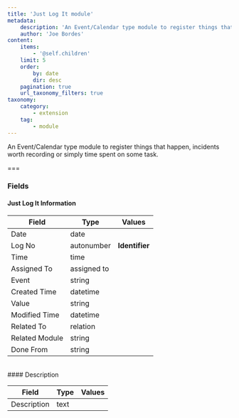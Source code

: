 ```yaml
---
title: 'Just Log It module'
metadata:
    description: 'An Event/Calendar type module to register things that happen, incidents worth recording or simply time spent on some task.'
    author: 'Joe Bordes'
content:
    items:
        - '@self.children'
    limit: 5
    order:
        by: date
        dir: desc
    pagination: true
    url_taxonomy_filters: true
taxonomy:
    category:
        - extension
    tag:
        - module
---
```


An Event/Calendar type module to register things that happen, incidents worth recording or simply time spent on some task.

===

### Fields

#### Just Log It Information

<table class="table table-striped">
<thead>
<tr class="header">
<th>Field</th>
<th>Type</th>
<th>Values</th>
</tr>
</thead>
<tbody>
<tr>
<td>Date</td>
<td>date</td>
<td></td>
</tr>
<tr>
<td>Log No</td>
<td>autonumber</td>
<td><strong>Identifier</strong></td>
</tr>
<tr>
<td>Time</td>
<td>time</td>
<td></td>
</tr>
<tr>
<td>Assigned To</td>
<td>assigned to</td>
<td></td>
</tr>
<tr>
<td>Event</td>
<td>string</td>
<td></td>
</tr>
<tr>
<td>Created Time</td>
<td>datetime</td>
<td></td>
</tr>
<tr>
<td>Value</td>
<td>string</td>
<td></td>
</tr>
<tr>
<td>Modified Time</td>
<td>datetime</td>
<td></td>
</tr>
<tr>
<td>Related To</td>
<td>relation</td>
<td></td>
</tr>
<tr>
<td>Related Module</td>
<td>string</td>
<td></td>
</tr>
<tr>
<td>Done From</td>
<td>string</td>
<td></td>
</tr>
</tbody>
</table>
<br>
#### Description

<table class="table table-striped">
<thead>
<tr class="header">
<th>Field</th>
<th>Type</th>
<th>Values</th>
</tr>
</thead>
<tbody>
<tr>
<td>Description</td>
<td>text</td>
<td></td>
</tr>
</tbody>
</table>
